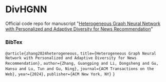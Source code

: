 # DivHGNN

Official code repo for manuscript "[Heterogeneous Graph Neural Network with Personalized and Adaptive Diversity for News Recommendation](https://dl.acm.org/doi/abs/10.1145/3649886)"



### BibTex

`@article{zhang2024heterogeneous,`
  `title={Heterogeneous Graph Neural Network with Personalized and Adaptive Diversity for News Recommendation},`
  `author={Zhang, Guangping and Li, Dongsheng and Gu, Hansu and Lu, Tun and Gu, Ning},`
  `journal={ACM Transactions on the Web},`
  `year={2024},`
  `publisher={ACM New York, NY}`
`}`
